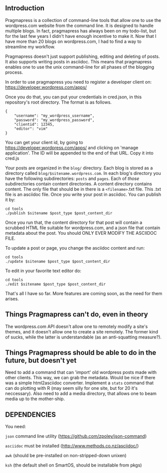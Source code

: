 Introduction
------------

Pragmapress is a collection of command-line tools that allow one to use the
wordpress.com website from the command line. It is designed to handle multiple
blogs. In fact, pragmapress has always been on my todo-list, but for the last
few years I didn't have enough incentive to make it. Now that I have more than
20 blogs on wordpress.com, I had to find a way to streamline my workflow.

Pragmapress doesn't just support publishing, editing and deleting of posts. It
also supports writing posts in asciidoc. This means that pragmapress enables
one to use the unix command-line for all phases of the blogging process.

In order to use pragmapress you need to register a developer client on:
https://developer.wordpress.com/apps/

Once you do that, you can put your credentials in cred.json, in this
repository's root directory. The format is as follows.

	{
		"username": "my_wordpress_username",
		"password": "my_wordpress_password",
		"clientid": 12345,
		"editor": "vim"
	}

You can get your client id, by going to https://developer.wordpress.com/apps/
and clicking on 'manage application'. The ID will be appended to the end of
that URL. Copy it into cred.js

Your posts are organized in the `blog/` directory. Each blog is stored as a
directory called `blog/$sitename.wordpress.com`. In each blog's directory you
have the following subdirectories: `posts` and `pages`. Each of _those_
subdirectories contain content directories. A content directory contains
content. The only file that should be in there is a `<filename>`.txt file. This
.txt file is an asciidoc file. Once you write your post in asciidoc. You can
publish it by:

	cd tools
	./publish $sitename $post_type $post_content_dir

Once you run that, the content directory for that post will contain a scrubbed
HTML file suitable for wordpress.com, and a json file that contain metadata
about the post. You should ONLY EVER MODIFY THE ASCIIDOC FILE.

To update a post or page, you change the asciidoc content and run:

	cd tools
	./update $sitename $post_type $post_content_dir

To edit in your favorite text editor do:

	cd tools
	./edit $sitename $post_type $post_content_dir

That's all I have so far. More features are coming soon, as the need for them
arises.

Things Pragmapress can't do, even in theory
-------------------------------------------

The wordpress.com API doesn't allow one to remotely modify a site's themes, and
it doesn't allow one to create a site remotely. The former kind of sucks, while
the latter is understandable (as an anti-squatting measure?).

Things Pragmapress should be able to do in the future, but doesn't yet
----------------------------------------------------------------------

Need to add a command that can 'import' old wordpress posts made with other
clients. This way, we can grab the metadata. Would be nice if there was a
simple html2asciidoc converter. Implement a `stats` command that can do
plotting with R (may seem silly for one site, but for 20 it's neccessary). Also
need to add a media directory, that allows one to beam media up to the
mother-ship.


DEPENDENCIES
------------

You need:

`json` command line utility (https://github.com/zpoley/json-command)

`asciidoc` must be installed (http://www.methods.co.nz/asciidoc/)

`awk` (should be pre-installed on non-stripped-down unixen)

`ksh` (the default shell on SmartOS, should be installable from pkgs)

